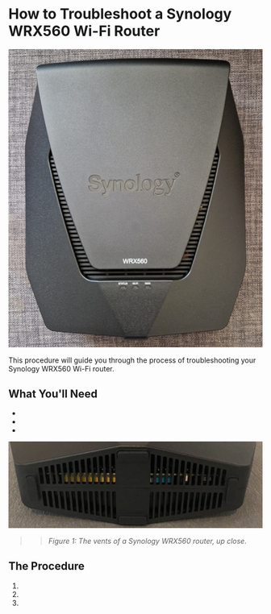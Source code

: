 # How to Troubleshoot a Synology WRX560 Wi-Fi Router

![A Synology WRX560 router](./../johnsona/assets/images/synology_image_procedure.png)

This procedure will guide you through the process of troubleshooting your Synology WRX560 Wi-Fi router. 

## What You'll Need

- 
- 
- 

![A close-up of the vents of a Synology WRX560 router](./../johnsona/assets/images/screenshots/vents_up_close_screenshot.png)
>>*Figure 1: The vents of a Synology WRX560 router, up close.*

## The Procedure 

1. 
2. 
3. 